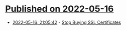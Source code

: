 # [Published on 2022-05-16](index.md)

* [2022-05-16, 21:05:42](https://news.ycombinator.com/item?id=31403137) - [Stop Buying SSL Certificates](https://letsencrypt.org/)
